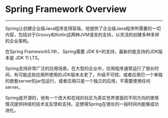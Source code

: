 # Spring Framework Overview
----
Spring让创建企业级Java程序变得容易。他提供了企业级Java程序所需要的一切内容，包括对于Groovy和Kotlin这两种JVM语言的支持，以灵活的创建多种多样的企业架构。

在Spring Framework5.1中， Spring需要 JDK 8+的支持，最新的能支持的JDK版本是 JDK 11 LTS。

Spring支持非常广泛的应用场景。在大型的企业中，应用程序通常运行了很长时间，有可能这些应用所使用的JDK版本太老了，升级不可控。或者应用已一个单独的嵌套server的jar包运行，或者应用只是一个独立的应用，不需要使用任何server。

Spring是开源的，他有一个庞大和在线的社区为真实世界里面的不同方向的使用情况提供持续的技术支反馈和支持。这使得Spring在很长的一段时间内能够成功进化。


